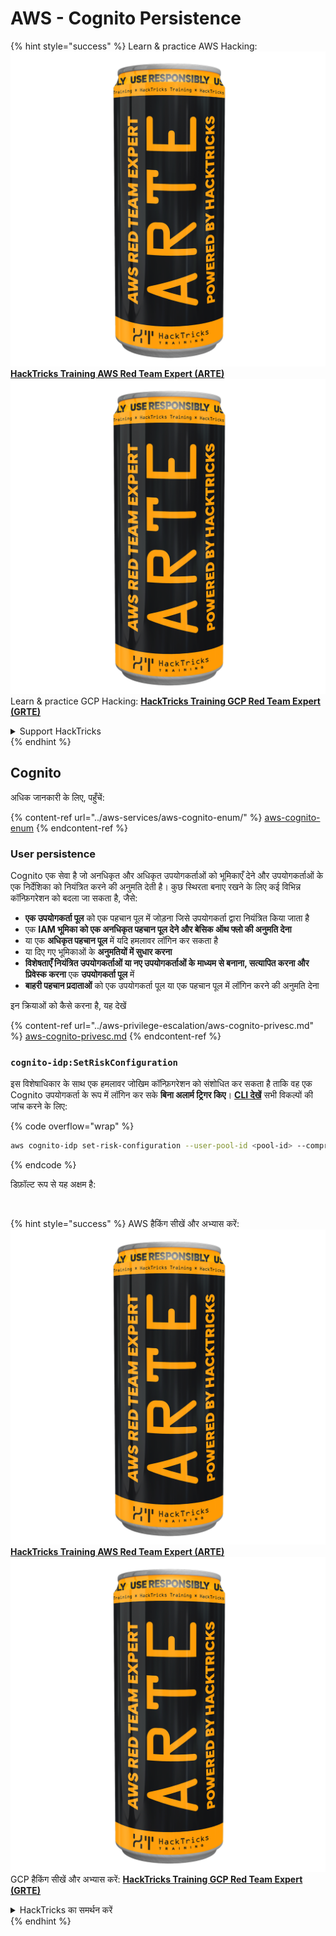 # AWS - Cognito Persistence

{% hint style="success" %}
Learn & practice AWS Hacking:<img src="../../../.gitbook/assets/image (1) (1) (1).png" alt="" data-size="line">[**HackTricks Training AWS Red Team Expert (ARTE)**](https://training.hacktricks.xyz/courses/arte)<img src="../../../.gitbook/assets/image (1) (1) (1).png" alt="" data-size="line">\
Learn & practice GCP Hacking: <img src="../../../.gitbook/assets/image (2).png" alt="" data-size="line">[**HackTricks Training GCP Red Team Expert (GRTE)**<img src="../../../.gitbook/assets/image (2).png" alt="" data-size="line">](https://training.hacktricks.xyz/courses/grte)

<details>

<summary>Support HackTricks</summary>

* Check the [**subscription plans**](https://github.com/sponsors/carlospolop)!
* **Join the** 💬 [**Discord group**](https://discord.gg/hRep4RUj7f) or the [**telegram group**](https://t.me/peass) or **follow** us on **Twitter** 🐦 [**@hacktricks\_live**](https://twitter.com/hacktricks_live)**.**
* **Share hacking tricks by submitting PRs to the** [**HackTricks**](https://github.com/carlospolop/hacktricks) and [**HackTricks Cloud**](https://github.com/carlospolop/hacktricks-cloud) github repos.

</details>
{% endhint %}

## Cognito

अधिक जानकारी के लिए, पहुँचें:

{% content-ref url="../aws-services/aws-cognito-enum/" %}
[aws-cognito-enum](../aws-services/aws-cognito-enum/)
{% endcontent-ref %}

### User persistence

Cognito एक सेवा है जो अनधिकृत और अधिकृत उपयोगकर्ताओं को भूमिकाएँ देने और उपयोगकर्ताओं के एक निर्देशिका को नियंत्रित करने की अनुमति देती है। कुछ स्थिरता बनाए रखने के लिए कई विभिन्न कॉन्फ़िगरेशन को बदला जा सकता है, जैसे:

* **एक उपयोगकर्ता पूल** को एक पहचान पूल में जोड़ना जिसे उपयोगकर्ता द्वारा नियंत्रित किया जाता है
* एक **IAM भूमिका को एक अनधिकृत पहचान पूल देने और बेसिक ऑथ फ्लो की अनुमति देना**
* या एक **अधिकृत पहचान पूल** में यदि हमलावर लॉगिन कर सकता है
* या दिए गए भूमिकाओं के **अनुमतियों में सुधार करना**
* **विशेषताएँ नियंत्रित उपयोगकर्ताओं या नए उपयोगकर्ताओं के माध्यम से बनाना, सत्यापित करना और प्रिवेस्क करना** एक **उपयोगकर्ता पूल** में
* **बाहरी पहचान प्रदाताओं** को एक उपयोगकर्ता पूल या एक पहचान पूल में लॉगिन करने की अनुमति देना

इन क्रियाओं को कैसे करना है, यह देखें

{% content-ref url="../aws-privilege-escalation/aws-cognito-privesc.md" %}
[aws-cognito-privesc.md](../aws-privilege-escalation/aws-cognito-privesc.md)
{% endcontent-ref %}

### `cognito-idp:SetRiskConfiguration`

इस विशेषाधिकार के साथ एक हमलावर जोखिम कॉन्फ़िगरेशन को संशोधित कर सकता है ताकि वह एक Cognito उपयोगकर्ता के रूप में लॉगिन कर सके **बिना अलार्म ट्रिगर किए**। [**CLI देखें**](https://docs.aws.amazon.com/cli/latest/reference/cognito-idp/set-risk-configuration.html) सभी विकल्पों की जांच करने के लिए:

{% code overflow="wrap" %}
```bash
aws cognito-idp set-risk-configuration --user-pool-id <pool-id> --compromised-credentials-risk-configuration EventFilter=SIGN_UP,Actions={EventAction=NO_ACTION}
```
{% endcode %}

डिफ़ॉल्ट रूप से यह अक्षम है:

<figure><img src="https://lh6.googleusercontent.com/EOiM0EVuEgZDfW3rOJHLQjd09-KmvraCMssjZYpY9sVha6NcxwUjStrLbZxAT3D3j9y08kd5oobvW8a2fLUVROyhkHaB1OPhd7X6gJW3AEQtlZM62q41uYJjTY1EJ0iQg6Orr1O7yZ798EpIJ87og4Tbzw=s2048" alt=""><figcaption></figcaption></figure>

{% hint style="success" %}
AWS हैकिंग सीखें और अभ्यास करें:<img src="../../../.gitbook/assets/image (1) (1) (1).png" alt="" data-size="line">[**HackTricks Training AWS Red Team Expert (ARTE)**](https://training.hacktricks.xyz/courses/arte)<img src="../../../.gitbook/assets/image (1) (1) (1).png" alt="" data-size="line">\
GCP हैकिंग सीखें और अभ्यास करें: <img src="../../../.gitbook/assets/image (2).png" alt="" data-size="line">[**HackTricks Training GCP Red Team Expert (GRTE)**<img src="../../../.gitbook/assets/image (2).png" alt="" data-size="line">](https://training.hacktricks.xyz/courses/grte)

<details>

<summary>HackTricks का समर्थन करें</summary>

* [**सदस्यता योजनाएँ**](https://github.com/sponsors/carlospolop) देखें!
* **💬 [**Discord समूह**](https://discord.gg/hRep4RUj7f) या [**telegram समूह**](https://t.me/peass) में शामिल हों या **Twitter** 🐦 पर हमें **फॉलो** करें [**@hacktricks\_live**](https://twitter.com/hacktricks_live)**.**
* **हैकिंग ट्रिक्स साझा करें और** [**HackTricks**](https://github.com/carlospolop/hacktricks) और [**HackTricks Cloud**](https://github.com/carlospolop/hacktricks-cloud) गिटहब रिपोजिटरी में PR सबमिट करें।

</details>
{% endhint %}
